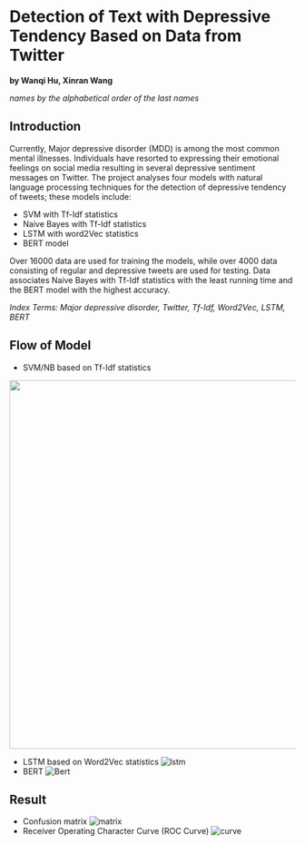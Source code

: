 # Detection of Text with Depressive Tendency Based on Data from Twitter
**by Wanqi Hu, Xinran Wang**

*names by the alphabetical order of the last names*

## Introduction

  Currently, Major depressive disorder (MDD) is among the most common mental illnesses. Individuals have resorted to expressing their emotional feelings on social media
resulting in several depressive sentiment messages on Twitter. The project analyses four models with natural language processing techniques for the detection of depressive tendency of tweets; these models include: 
* SVM with Tf-Idf statistics
* Naive Bayes with Tf-Idf statistics
* LSTM with word2Vec statistics
* BERT model

Over 16000 data are used for training the models, while over 4000 data consisting of regular and depressive tweets are used for testing. Data associates Naive Bayes with Tf-Idf statistics with the least running time and the BERT model with the highest accuracy. 

*Index Terms: Major depressive disorder, Twitter, Tf-Idf, Word2Vec, LSTM, BERT*

## Flow of Model

* SVM/NB based on Tf-Idf statistics
<div align=center>
<img src="https://github.com/Wanqi9Hu/Detection-of-Text-with-Depressive-Tendency-Based-on-Data-from-Twitter/blob/main/Flow/tfidf_flow.png" width="800" height="650">
</div>

* LSTM based on Word2Vec statistics ![lstm](https://github.com/Wanqi9Hu/Detection-of-Text-with-Depressive-Tendency-Based-on-Data-from-Twitter/blob/main/Flow/word2vec%2Blstm_flow_new.png)
* BERT ![Bert](https://github.com/Wanqi9Hu/Detection-of-Text-with-Depressive-Tendency-Based-on-Data-from-Twitter/blob/main/Flow/bert_flow.png)

## Result

* Confusion matrix ![matrix](https://github.com/Wanqi9Hu/Detection-of-Text-with-Depressive-Tendency-Based-on-Data-from-Twitter/blob/main/evaluation/confusion%20matrix.png)
* Receiver Operating Character Curve (ROC Curve) ![curve](https://github.com/Wanqi9Hu/Detection-of-Text-with-Depressive-Tendency-Based-on-Data-from-Twitter/blob/main/evaluation/ROC.png)
